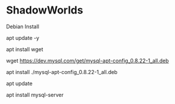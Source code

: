 # ShadowWorlds

Debian Install

apt update -y

apt install wget

wget https://dev.mysql.com/get/mysql-apt-config_0.8.22-1_all.deb

apt install ./mysql-apt-config_0.8.22-1_all.deb

apt update

apt install mysql-server
